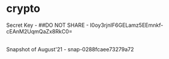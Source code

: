 # crypto


Secret Key - ##DO NOT SHARE - I0oy3rjnIF6GELamz5EEmnkf-cEAnM2UqmQaZx8RkC0=



<br>Snapshot of August'21 - snap-0288fcaee73279a72
